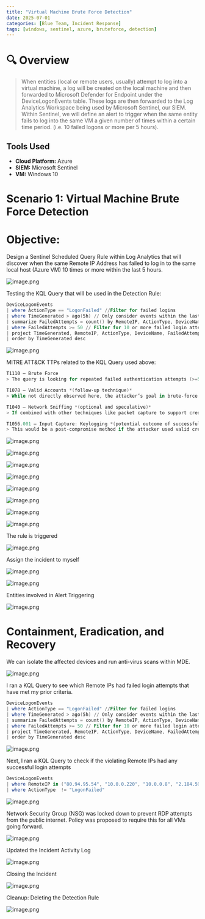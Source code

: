 ```yaml
---
title: "Virtual Machine Brute Force Detection"
date: 2025-07-01
categories: [Blue Team, Incident Response]
tags: [windows, sentinel, azure, bruteforce, detection]
---
```


# 🔍 Overview

> When entities (local or remote users, usually) attempt to log into a virtual machine, a log will be created on the local machine and then forwarded to Microsoft Defender for Endpoint under the DeviceLogonEvents table. These logs are then forwarded to the Log Analytics Workspace being used by Microsoft Sentinel, our SIEM. Within Sentinel, we will define an alert to trigger when the same entity fails to log into the same VM a given number of times within a certain time period. (i.e. 10 failed logons or more per 5 hours). 


## Tools Used
- **Cloud Platform:** Azure
- **SIEM:** Microsoft Sentinel
- **VM:** Windows 10

# Scenario 1: Virtual Machine Brute Force Detection

# Objective:

Design a Sentinel Scheduled Query Rule within Log Analytics that will discover when the same Remote IP Address has failed to log in to the same local host (Azure VM) 10 times or more within the last 5 hours.

![image.png](/assets/img/bluelabs/vm-bruteforce-detection/image.png)

Testing the KQL Query that will be used in the Detection Rule:

```powershell
DeviceLogonEvents
| where ActionType == "LogonFailed" //Filter for failed logins
| where TimeGenerated > ago(5h) // Only consider events within the last 5 hours
| summarize FailedAttempts = count() by RemoteIP, ActionType, DeviceName, bin(TimeGenerated, 1h) // Group by remote IP, local host, and 1-hour time bins
| where FailedAttempts >= 50 // Filter for 10 or more failed login attempts
| project TimeGenerated, RemoteIP, ActionType, DeviceName, FailedAttempts
| order by TimeGenerated desc
```

![image.png](/assets/img/bluelabs/vm-bruteforce-detection/image1.png)

MITRE ATT&CK TTPs related to the KQL Query used above:

```powershell
T1110 – Brute Force  
> The query is looking for repeated failed authentication attempts (>=50), which indicates a brute-force attack against user credentials.

T1078 – Valid Accounts *(follow-up technique)*  
> While not directly observed here, the attacker’s goal in brute-force attacks is typically to obtain valid credentials. If successful, they may use this technique afterward.

T1040 – Network Sniffing *(optional and speculative)*  
> If combined with other techniques like packet capture to support credential discovery, though not shown in this query.

T1056.001 – Input Capture: Keylogging *(potential outcome of successful compromise)*  
> This would be a post-compromise method if the attacker used valid credentials obtained through brute force and installed a keylogger.

```

![image.png](/assets/img/bluelabs/vm-bruteforce-detection/image2.png)

![image.png](/assets/img/bluelabs/vm-bruteforce-detection/image3.png)

![image.png](/assets/img/bluelabs/vm-bruteforce-detection/image4.png)

![image.png](/assets/img/bluelabs/vm-bruteforce-detection/image5.png)

![image.png](/assets/img/bluelabs/vm-bruteforce-detection/image6.png)

![image.png](/assets/img/bluelabs/vm-bruteforce-detection/image7.png)

![image.png](/assets/img/bluelabs/vm-bruteforce-detection/image8.png)

![image.png](/assets/img/bluelabs/vm-bruteforce-detection/image9.png)

The rule is triggered

![image.png](/assets/img/bluelabs/vm-bruteforce-detection/image10.png)

Assign the incident to myself

![image.png](/assets/img/bluelabs/vm-bruteforce-detection/image11.png)

![image.png](/assets/img/bluelabs/vm-bruteforce-detection/image12.png)

Entities involved in Alert Triggering

![image.png](/assets/img/bluelabs/vm-bruteforce-detection/image13.png)

# Containment, Eradication, and Recovery

We can isolate the affected devices and run anti-virus scans within MDE.

![image.png](/assets/img/bluelabs/vm-bruteforce-detection/image14.png)

I ran a KQL Query to see which Remote IPs had failed login attempts that have met my prior criteria.

```powershell
DeviceLogonEvents
| where ActionType == "LogonFailed" //Filter for failed logins
| where TimeGenerated > ago(5h) // Only consider events within the last 5 hours
| summarize FailedAttempts = count() by RemoteIP, ActionType, DeviceName, bin(TimeGenerated, 1h) // Group by remote IP, local host, and 1-hour time bins
| where FailedAttempts >= 50 // Filter for 10 or more failed login attempts
| project TimeGenerated, RemoteIP, ActionType, DeviceName, FailedAttempts
| order by TimeGenerated desc
```

![image.png](/assets/img/bluelabs/vm-bruteforce-detection/image15.png)

Next, I ran a KQL Query to check if the violating Remote IPs had any successful login attempts

```powershell
DeviceLogonEvents
| where RemoteIP in ("80.94.95.54", "10.0.0.220", "10.0.0.8", "2.184.59.96")
| where ActionType  != "LogonFailed"
```

![image.png](/assets/img/bluelabs/vm-bruteforce-detection/image16.png)

Network Security Group (NSG) was locked down to prevent RDP attempts from the public internet. Policy was proposed to require this for all VMs going forward. 

![image.png](/assets/img/bluelabs/vm-bruteforce-detection/image17.png)

Updated the Incident Activity Log

![image.png](/assets/img/bluelabs/vm-bruteforce-detection/image18.png)

Closing the Incident

![image.png](/assets/img/bluelabs/vm-bruteforce-detection/image19.png)

Cleanup: Deleting the Detection Rule

![image.png](/assets/img/bluelabs/vm-bruteforce-detection/image20.png)
